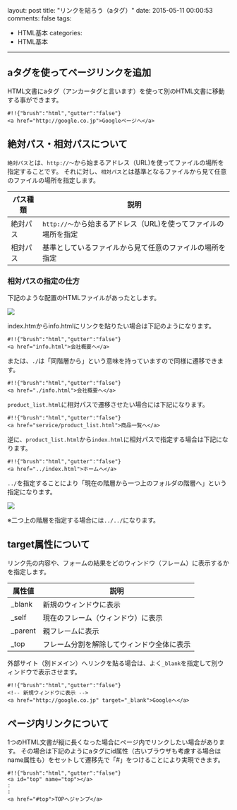 layout: post
title: "リンクを貼ろう（aタグ）"
date: 2015-05-11 00:00:53
comments: false
tags: 
- HTML基本
categories: 
- HTML基本
---
<!-- more -->

## aタグを使ってページリンクを追加

HTML文書にaタグ（アンカータグと言います）を使って別のHTML文書に移動する事ができます。

    #!!{"brush":"html","gutter":"false"}
    <a href="http://google.co.jp">Googleページへ</a>

## 絶対パス・相対パスについて

`絶対パス`とは、`http://〜`から始まるアドレス（URL)を使ってファイルの場所を指定することです。
それに対し、`相対パス`とは基準となるファイルから見て任意のファイルの場所を指定します。

|パス種類|説明|
|---|---|
|絶対パス|`http://〜`から始まるアドレス（URL)を使ってファイルの場所を指定|
|相対パス|基準としているファイルから見て任意のファイルの場所を指定|

### 相対パスの指定の仕方

下記のような配置のHTMLファイルがあったとします。

![](https://lh4.googleusercontent.com/-DY_hDNVmbWQ/VGhjvEKuExI/AAAAAAAAFVI/6CdeQQM6VFA/w912-h576-no/relative_path01.png)

index.htmからinfo.htmlにリンクを貼りたい場合は下記のようになります。

    #!!{"brush":"html","gutter":"false"}
    <a href="info.html">会社概要へ</a>

または、`./`は「同階層から」という意味を持っていますので同様に遷移できます。

    #!!{"brush":"html","gutter":"false"}
    <a href="./info.html">会社概要へ</a>

`product_list.html`に相対パスで遷移させたい場合には下記になります。

    #!!{"brush":"html","gutter":"false"}
    <a href="service/product_list.html">商品一覧へ</a>

逆に、`product_list.html`から`index.html`に相対パスで指定する場合は下記になります。

    #!!{"brush":"html","gutter":"false"}
    <a href="../index.html">ホームへ</a>

`../`を指定することにより「現在の階層から一つ上のフォルダの階層へ」という指定になります。

![](https://lh3.googleusercontent.com/-nSLlgxJcz0g/VGhl7cTbVLI/AAAAAAAAFVU/JUOFbY5yTiM/w1516-h576-no/relative_path2.png)

※二つ上の階層を指定する場合には`../../`になります。

## target属性について

リンク先の内容や、フォームの結果をどのウィンドウ（フレーム）に表示するかを指定します。

|属性値|説明|
|---|---|
|_blank |新規のウィンドウに表示|
|_self  |現在のフレーム（ウィンドウ）に表示|
|_parent|親フレームに表示|
|_top   |フレーム分割を解除してウィンドウ全体に表示|

外部サイト（別ドメイン）へリンクを貼る場合は、よく`_blank`を指定して別ウィンドウで表示させます。

    #!!{"brush":"html","gutter":"false"}
    <!-- 新規ウィンドウに表示 -->
    <a href="http://google.co.jp" target="_blank">Googleへ</a>

## ページ内リンクについて

1つのHTML文書が縦に長くなった場合にページ内でリンクしたい場合があります。
その場合は下記のようにaタグにid属性（古いブラウザも考慮する場合はname属性も）をセットして遷移先で「#」をつけることにより実現できます。

    #!!{"brush":"html","gutter":"false"}
    <a id="top" name="top"></a>
    :
    :
    <a href="#top">TOPへジャンプ</a>


